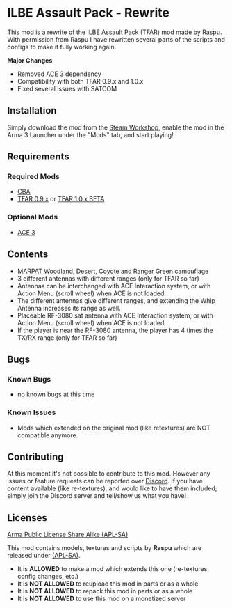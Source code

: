 # ILBE Assault Pack - Rewrite

This mod is a rewrite of the ILBE Assault Pack (TFAR) mod made by Raspu.
With permission from Raspu I have rewritten several parts of the scripts and configs to make it fully working again.

__Major Changes__
* Removed ACE 3 dependency
* Compatibility with both TFAR 0.9.x and 1.0.x
* Fixed several issues with SATCOM

## Installation

Simply download the mod from the [Steam Workshop](https://steamcommunity.com/sharedfiles/filedetails/?id=1875281645), enable the mod in the Arma 3 Launcher under the "Mods" tab, and start playing!

## Requirements

### Required Mods
* [CBA](https://steamcommunity.com/sharedfiles/filedetails/?id=909547724)
* [TFAR 0.9.x](https://steamcommunity.com/sharedfiles/filedetails/?id=620019431) or [TFAR 1.0.x BETA](https://steamcommunity.com/sharedfiles/filedetails/?id=894678801)

### Optional Mods
* [ACE 3](https://steamcommunity.com/sharedfiles/filedetails/?id=463939057)

## Contents
* MARPAT Woodland, Desert, Coyote and Ranger Green camouflage
* 3 different antennas with different ranges (only for TFAR so far)
* Antennas can be interchanged with ACE Interaction system, or with Action Menu (scroll wheel) when ACE is not loaded.
* The different antennas give different ranges, and extending the Whip Antenna increases its range as well.
* Placeable RF-3080 sat antenna with ACE Interaction system, or with Action Menu (scroll wheel) when ACE is not loaded.
* If the player is near the RF-3080 antenna, the player has 4 times the TX/RX range (only for TFAR so far)

## Bugs

### Known Bugs
* no known bugs at this time

### Known Issues
* Mods which extended on the original mod (like retextures) are NOT compatible anymore.

## Contributing
At this moment it's not possible to contribute to this mod. However any issues or feature requests can be reported over [Discord](https://discord.gg/QPEjKvV).
If you have content available (like re-textures), and would like to have them included; simply join the Discord server and tell/show us what you have!

## Licenses
[Arma Public License Share Alike (APL-SA)](https://www.bohemia.net/community/licenses/arma-public-license-share-alike)

This mod contains models, textures and scripts by **Raspu** which are released under [(APL-SA)](https://www.bohemia.net/community/licenses/arma-public-license-share-alike).

* It is **ALLOWED** to make a mod which extends this one (re-textures, config changes, etc.)
* It is **NOT ALLOWED** to reupload this mod in parts or as a whole
* It is **NOT ALLOWED** to repack this mod in parts or as a whole
* It is **NOT ALLOWED** to use this mod on a monetized server
